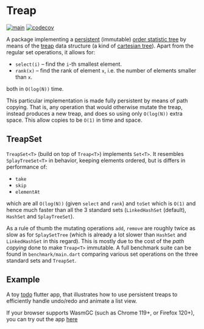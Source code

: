 # Treap 

[![main](https://github.com/nielsenko/treap/actions/workflows/ci.yml/badge.svg?branch=main)](https://github.com/nielsenko/treap/actions/workflows/ci.yml)
[![codecov](https://codecov.io/gh/nielsenko/treap/branch/main/graph/badge.svg?token=JI1PHY21A5)](https://codecov.io/gh/nielsenko/treap)

A package implementing a [persistent](https://en.wikipedia.org/wiki/Persistent_data_structure) (immutable) [order statistic tree](https://en.wikipedia.org/wiki/Order_statistic_tree) by means of the [treap](https://en.wikipedia.org/wiki/Treap) data structure (a kind of [cartesian tree](https://en.wikipedia.org/wiki/Cartesian_tree)). Apart from the regular set operations, it allows for:

- `select(i)` – find the `i`-th smallest element.
- `rank(x)` – find the rank of element `x`, i.e. the number of elements smaller than `x`.

both in `O(log(N))` time.

This particular implementation is made fully persistent by means of path copying. That is, any operation that would otherwise mutate the treap, instead produces a new treap, and does so using only `O(log(N))` extra space. This allow copies to be `O(1)` in time and space.

## TreapSet

`TreapSet<T>` (build on top of `Treap<T>`) implements `Set<T>`. It resembles `SplayTreeSet<T>` in behavior, keeping elements ordered, but is differs in performance of:
- `take`
- `skip`
- `elementAt`

which are all `O(log(N))` (given `select` and `rank`) and `toSet` which is `O(1)` and hence much faster than all the 3 standard sets (`LinkedHashSet` (default), `HashSet` and `SplayTreeSet`).

As a rule of thumb the mutating operations `add`, `remove` are roughly twice as slow as for `SplaySetTree` (which is already a lot slower than `HashSet` and `LinkedHashSet` in this regard). This is mostly due to the cost of the _path copying_ done to make `Treap<T>` immutable. A full benchmark suite can be found in `benchmark/main.dart` comparing various set operations on the three standard sets  and `TreapSet`.

## Example

A toy [todo](https://github.com/nielsenko/treap/blob/main/example) flutter app, that illustrates how to use persistent treaps to efficiently handle undo/redo and animate a list view.

If your browser supports WasmGC (such as Chrome 119+, or Firefox 120+), you can try out the app [here](https://byolimit.github.io)